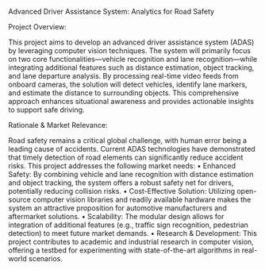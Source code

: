 Advanced Driver Assistance System: Analytics for Road Safety

Project Overview:

This project aims to develop an advanced driver assistance system (ADAS) by leveraging computer vision techniques. The system will primarily focus on two core functionalities—vehicle recognition and lane recognition—while integrating additional features such as distance estimation, object tracking, and lane departure analysis. By processing real-time video feeds from onboard cameras, the solution will detect vehicles, identify lane markers, and estimate the distance to surrounding objects. This comprehensive approach enhances situational awareness and provides actionable insights to support safe driving.

Rationale & Market Relevance:

Road safety remains a critical global challenge, with human error being a leading cause of accidents. Current ADAS technologies have demonstrated that timely detection of road elements can significantly reduce accident risks. This project addresses the following market needs:
•	Enhanced Safety: By combining vehicle and lane recognition with distance estimation and object tracking, the system offers a robust safety net for drivers, potentially reducing collision risks.
•	Cost-Effective Solution: Utilizing open-source computer vision libraries and readily available hardware makes the system an attractive proposition for automotive manufacturers and aftermarket solutions.
•	Scalability: The modular design allows for integration of additional features (e.g., traffic sign recognition, pedestrian detection) to meet future market demands.
•	Research & Development: This project contributes to academic and industrial research in computer vision, offering a testbed for experimenting with state-of-the-art algorithms in real-world scenarios.
